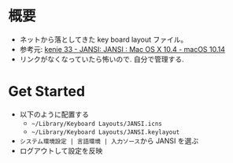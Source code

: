 # 概要

- ネットから落としてきた key board layout ファイル。
- 参考元: [kenie 33 \- JANSI: JANSI : Mac OS X 10\.4 \- macOS 10\.14](http://kenie33-jansi.blogspot.com/p/mac-os-x-104-107-jisascii.html)
- リンクがなくなっていたら怖いので. 自分で管理する.

# Get Started

- 以下のように配置する
  - `~/Library/Keyboard Layouts/JANSI.icns`
  - `~/Library/Keyboard Layouts/JANSI.keylayout`
- `システム環境設定 | 言語環境 | 入力ソース`から JANSI を選ぶ
- ログアウトして設定を反映

